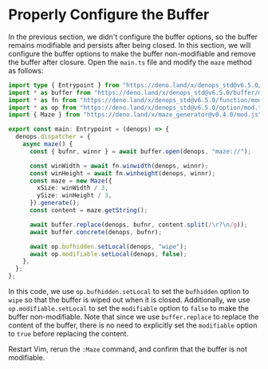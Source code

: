 # Properly Configure the Buffer

In the previous section, we didn't configure the buffer options, so the buffer
remains modifiable and persists after being closed. In this section, we will
configure the buffer options to make the buffer non-modifiable and remove the
buffer after closure. Open the `main.ts` file and modify the `maze` method as
follows:

```typescript:denops/denops-maze/main.ts
import type { Entrypoint } from "https://deno.land/x/denops_std@v6.5.0/mod.ts";
import * as buffer from "https://deno.land/x/denops_std@v6.5.0/buffer/mod.ts";
import * as fn from "https://deno.land/x/denops_std@v6.5.0/function/mod.ts";
import * as op from "https://deno.land/x/denops_std@v6.5.0/option/mod.ts";
import { Maze } from "https://deno.land/x/maze_generator@v0.4.0/mod.js";

export const main: Entrypoint = (denops) => {
  denops.dispatcher = {
    async maze() {
      const { bufnr, winnr } = await buffer.open(denops, "maze://");

      const winWidth = await fn.winwidth(denops, winnr);
      const winHeight = await fn.winheight(denops, winnr);
      const maze = new Maze({
        xSize: winWidth / 3,
        ySize: winHeight / 3,
      }).generate();
      const content = maze.getString();

      await buffer.replace(denops, bufnr, content.split(/\r?\n/g));
      await buffer.concrete(denops, bufnr);

      await op.bufhidden.setLocal(denops, "wipe");
      await op.modifiable.setLocal(denops, false);
    },
  };
};
```

In this code, we use `op.bufhidden.setLocal` to set the `bufhidden` option to
`wipe` so that the buffer is wiped out when it is closed. Additionally, we use
`op.modifiable.setLocal` to set the `modifiable` option to `false` to make the
buffer non-modifiable. Note that since we use `buffer.replace` to replace the
content of the buffer, there is no need to explicitly set the `modifiable`
option to `true` before replacing the content.

Restart Vim, rerun the `:Maze` command, and confirm that the buffer is not
modifiable.
